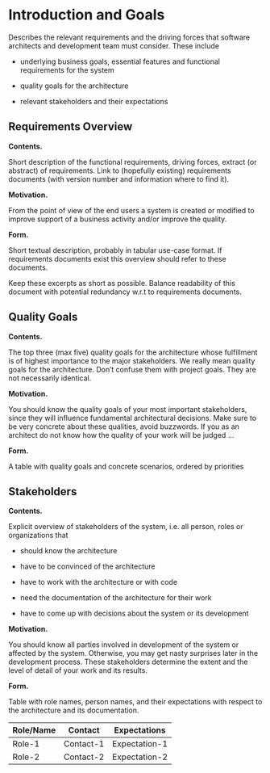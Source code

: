 Introduction and Goals
======================

Describes the relevant requirements and the driving forces that software
architects and development team must consider. These include

-   underlying business goals, essential features and functional
    requirements for the system

-   quality goals for the architecture

-   relevant stakeholders and their expectations


Requirements Overview
---------------------

**Contents.**

Short description of the functional requirements, driving forces,
extract (or abstract) of requirements. Link to (hopefully existing)
requirements documents (with version number and information where to
find it).

**Motivation.**

From the point of view of the end users a system is created or modified
to improve support of a business activity and/or improve the quality.

**Form.**

Short textual description, probably in tabular use-case format. If
requirements documents exist this overview should refer to these
documents.

Keep these excerpts as short as possible. Balance readability of this
document with potential redundancy w.r.t to requirements documents.

Quality Goals
-------------

**Contents.**

The top three (max five) quality goals for the architecture whose
fulfillment is of highest importance to the major stakeholders. We
really mean quality goals for the architecture. Don’t confuse them with
project goals. They are not necessarily identical.

**Motivation.**

You should know the quality goals of your most important stakeholders,
since they will influence fundamental architectural decisions. Make sure
to be very concrete about these qualities, avoid buzzwords. If you as an
architect do not know how the quality of your work will be judged …

**Form.**

A table with quality goals and concrete scenarios, ordered by priorities

Stakeholders
------------

**Contents.**

Explicit overview of stakeholders of the system, i.e. all person, roles
or organizations that

-   should know the architecture

-   have to be convinced of the architecture

-   have to work with the architecture or with code

-   need the documentation of the architecture for their work

-   have to come up with decisions about the system or its development

**Motivation.**

You should know all parties involved in development of the system or
affected by the system. Otherwise, you may get nasty surprises later in
the development process. These stakeholders determine the extent and the
level of detail of your work and its results.

**Form.**

Table with role names, person names, and their expectations with respect
to the architecture and its documentation.

| Role/Name   | Contact                   | Expectations    |
| ----------- | ------------------------- | --------------- |
| Role-1      | Contact-1                 | Expectation-1   |
| Role-2      | Contact-2                 | Expectation-2   |
